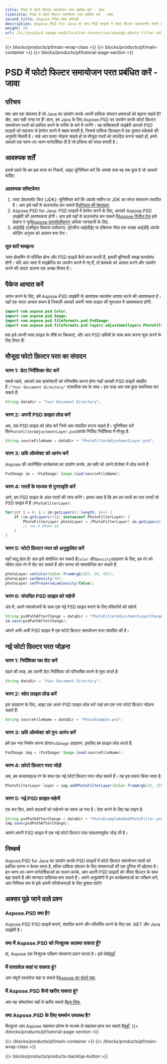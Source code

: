 ```yaml
---
title: PSD में फोटो फिल्टर समायोजन परत प्रबंधित करें - जावा
linktitle: PSD में फोटो फिल्टर समायोजन परत प्रबंधित करें - जावा
second_title: Aspose.PSD जावा एपीआई
description: Aspose.PSD for Java के साथ PSD फ़ाइलों में फ़ोटो फ़िल्टर एडजस्टमेंट लेयर्स को प्रबंधित करना सीखें। आसानी से संपादन और फ़िल्टर जोड़ने के लिए इस गाइड का पालन करें।
weight: 24
url: /hi/java/psd-image-modification-conversion/manage-photo-filter-adjustment-layer-psd/
---
```


{{< blocks/products/pf/main-wrap-class >}}
{{< blocks/products/pf/main-container >}}
{{< blocks/products/pf/tutorial-page-section >}}

# PSD में फोटो फिल्टर समायोजन परत प्रबंधित करें - जावा

## परिचय
क्या आप एक डेवलपर हैं जो Java का उपयोग करके अपनी ग्राफिक संपादन क्षमताओं को बढ़ाना चाहते हैं? खैर, आप सही जगह पर हैं! आज, हम Java के लिए Aspose.PSD का उपयोग करके फ़ोटो फ़िल्टर समायोजन परतों को प्रबंधित करने के तरीके के बारे में जानेंगे। यह शक्तिशाली लाइब्रेरी आपको PSD फ़ाइलों को सहजता से हेरफेर करने में सक्षम बनाती है, जिससे ग्राफिक डिज़ाइन में एक कुशल वर्कफ़्लो की अनुमति मिलती है। चाहे आप प्रभाव जोड़ना चाहते हों या मौजूदा परतों को संपादित करना चाहते हों, हमने आपको एक चरण-दर-चरण मार्गदर्शिका दी है जो प्रक्रिया को सरल बनाती है।
## आवश्यक शर्तें
इससे पहले कि हम इस यात्रा पर निकलें, आइए सुनिश्चित करें कि आपके पास वह सब कुछ है जो आपको चाहिए:
### आवश्यक सॉफ्टवेयर
1.  जावा डेवलपमेंट किट (JDK): सुनिश्चित करें कि आपके मशीन पर JDK का संगत संस्करण स्थापित है। आप इसे यहाँ से डाउनलोड कर सकते हैं[ओरेकल की वेबसाइट](https://www.oracle.com/java/technologies/javase-jdk11-downloads.html).
2.  Aspose.PSD for Java: PSD फ़ाइलों में हेरफेर करने के लिए, आपको Aspose.PSD लाइब्रेरी की आवश्यकता होगी। आप इसे यहाँ से डाउनलोड कर सकते हैं[Aspose रिलीज़ पेज](https://releases.aspose.com/psd/java/) इसे देखना न भूलें[Aspose दस्तावेज़ीकरण](https://reference.aspose.com/psd/java/) अधिक जानकारी के लिए.
3. आईडीई (एकीकृत विकास पर्यावरण): इंटेलीज आईडीईए या एक्लिप्स जैसा एक अच्छा आईडीई आपके कोडिंग अनुभव को आसान बना देगा।
### मूल बातें समझना
जावा प्रोग्रामिंग से परिचित होना और PSD फ़ाइलें कैसे काम करती हैं, इसकी बुनियादी समझ फ़ायदेमंद होगी। यदि आप जावा में लाइब्रेरीज़ का उपयोग करने में नए हैं, तो फ़्रेमवर्क को आयात करने और उपयोग करने की आदत डालना एक अच्छा विचार है।
## पैकेज आयात करें
आरंभ करने के लिए, हमें Aspose.PSD लाइब्रेरी से आवश्यक क्लासेस आयात करने की आवश्यकता है। यहाँ एक सरल आयात कथन है जिसकी आपको अपनी जावा फ़ाइल की शुरुआत में आवश्यकता होगी:
```java
import com.aspose.psd.Color;
import com.aspose.psd.Image;
import com.aspose.psd.fileformats.psd.PsdImage;
import com.aspose.psd.fileformats.psd.layers.adjustmentlayers.PhotoFilterLayer;
```
बस इसे अपनी जावा फ़ाइल के शीर्ष पर चिपकाएं, और आप PSD छवियों के साथ काम करना शुरू करने के लिए तैयार हैं!
## मौजूदा फोटो फ़िल्टर परत का संपादन
### चरण 1: डेटा निर्देशिका सेट करें
 सबसे पहले, आपको उस डायरेक्टरी को परिभाषित करना होगा जहाँ आपकी PSD फ़ाइलें संग्रहीत हैं।`"Your Document Directory"` वास्तविक पथ के साथ। इस तरह आप सब कुछ व्यवस्थित कर सकते हैं:
```java
String dataDir = "Your Document Directory";
```
### चरण 2: अपनी PSD फ़ाइल लोड करें
 अब, उस PSD फ़ाइल को लोड करें जिसे आप संपादित करना चाहते हैं। सुनिश्चित करें कि`PhotoFilterAdjustmentLayer.psd`आपके निर्दिष्ट निर्देशिका में मौजूद है.
```java
String sourceFileName = dataDir + "PhotoFilterAdjustmentLayer.psd";
```
### चरण 3: छवि ऑब्जेक्ट को आरंभ करें
Aspose की अंतर्निहित कार्यक्षमता का उपयोग करके, हम छवि को अपने प्रोजेक्ट में लोड करते हैं:
```java
PsdImage im = (PsdImage) Image.load(sourceFileName);
```
### चरण 4: परतों के माध्यम से पुनरावृति करें
 आगे, हम PSD फ़ाइल के अंदर परतों की जांच करेंगे। हमारा लक्ष्य है कि हम उन परतों का पता लगाएँ जो PSD फ़ाइल में हैं।`PhotoFilterLayer`:
```java
for(int i = 0; i < im.getLayers().length; i++) {
    if (im.getLayers()[i] instanceof PhotoFilterLayer) {
        PhotoFilterLayer photoLayer = (PhotoFilterLayer) im.getLayers()[i];
        // परत में परिवर्तन करें
    }
}
```
### चरण 5: फोटो फ़िल्टर परत को अनुकूलित करें
 यहाँ जादू होता है! आप इसे संशोधित कर सकते हैं`Color` और`Density`उदाहरण के लिए, हम रंग को जीवंत लाल रंग में सेट कर सकते हैं और घनत्व को समायोजित कर सकते हैं:
```java
photoLayer.setColor(Color.fromArgb(255, 60, 60));
photoLayer.setDensity(78);
photoLayer.setPreserveLuminosity(false);
```
### चरण 6: संपादित PSD फ़ाइल को सहेजें
अंत में, अपने समायोजनों के साथ एक नई PSD फ़ाइल बनाने के लिए परिवर्तनों को सहेजें:
```java
String psdPathAfterChange = dataDir + "PhotoFilterAdjustmentLayerChanged.psd";
im.save(psdPathAfterChange);
```
आपने अभी-अभी PSD फ़ाइल में एक फोटो फ़िल्टर समायोजन परत संपादित की है।
## नई फोटो फ़िल्टर परत जोड़ना
### चरण 1: निर्देशिका पथ सेट करें
पहले की तरह, हम अपनी डेटा निर्देशिका को परिभाषित करने से शुरू करते हैं:
```java
String dataDir = "Your Document Directory";
```
### चरण 2: स्रोत फ़ाइल लोड करें
इस उदाहरण के लिए, आइए एक अलग PSD फ़ाइल लोड करें जहां हम एक नया फोटो फ़िल्टर जोड़ना चाहते हैं:
```java
String sourceFileName = dataDir + "PhotoExample.psd";
```
### चरण 3: छवि ऑब्जेक्ट को पुनः आरंभ करें
 हमें एक नया निर्माण करना होगा`PsdImage` उदाहरण, इसलिए हम फ़ाइल लोड करते हैं:
```java
PsdImage img = (PsdImage) Image.load(sourceFileName);
```
### चरण 4: फ़ोटो फ़िल्टर परत जोड़ें
अब, हम कस्टमाइज़्ड रंग के साथ एक नई फोटो फ़िल्टर परत जोड़ सकते हैं। यह इस प्रकार किया जाता है:
```java
PhotoFilterLayer layer = img.addPhotoFilterLayer(Color.fromArgb(25, 255, 35));
```
### चरण 5: नई PSD फ़ाइल सहेजें
एक बार फिर, हमारे बदलावों को सहेजने का समय आ गया है। ऐसा करने के लिए यह लाइन है:
```java
String psdPathAfterChange = dataDir + "PhotoExampleAddedPhotoFilter.psd";
img.save(psdPathAfterChange);
```
आपने अपनी PSD फ़ाइल में एक नई फोटो फ़िल्टर परत सफलतापूर्वक जोड़ ली है।
## निष्कर्ष
Aspose.PSD for Java का उपयोग करके PSD फ़ाइलों में फ़ोटो फ़िल्टर समायोजन परतों को प्रबंधित करना न केवल सरल है, बल्कि ग्राफ़िक संपादन के लिए संभावनाओं की एक दुनिया भी खोलता है। इन चरण-दर-चरण मार्गदर्शिकाओं का पालन करके, आप अपनी PSD फ़ाइलों को जीवंत फ़िल्टर के साथ बढ़ा सकते हैं और शानदार ग्राफ़िक्स बना सकते हैं। अपने अनुप्रयोगों में इन कार्यक्षमताओं का परीक्षण करें; आप निश्चित रूप से इसे अपनी परियोजनाओं के लिए कुशल पाएंगे!
## अक्सर पूछे जाने वाले प्रश्न
### Aspose.PSD क्या है?
Aspose.PSD PSD फ़ाइलें बनाने, संपादित करने और परिवर्तित करने के लिए एक .NET और Java लाइब्रेरी है।
### क्या मैं Aspose.PSD को निःशुल्क आज़मा सकता हूँ?
 हां, Aspose एक निःशुल्क परीक्षण संस्करण प्रदान करता है। इसे देखें[यहाँ](https://releases.aspose.com/).
### मैं दस्तावेज़ कहां पा सकता हूं?
 आप संपूर्ण दस्तावेज़ यहां पा सकते हैं[Aspose का संदर्भ पृष्ठ](https://reference.aspose.com/psd/java/).
### मैं Aspose.PSD कैसे खरीद सकता हूं?
 आप यह सॉफ्टवेयर यहाँ से खरीद सकते हैं[इस लिंक](https://purchase.aspose.com/buy).
### क्या Aspose.PSD के लिए समर्थन उपलब्ध है?
 बिल्कुल! आप Aspose सहायता फ़ोरम के माध्यम से सहायता प्राप्त कर सकते हैं[यहाँ](https://forum.aspose.com/c/psd/34).
{{< /blocks/products/pf/tutorial-page-section >}}

{{< /blocks/products/pf/main-container >}}
{{< /blocks/products/pf/main-wrap-class >}}

{{< blocks/products/products-backtop-button >}}
